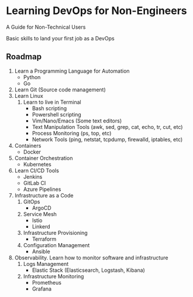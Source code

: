 # Learning DevOps for Non-Engineers
A Guide for Non-Technical Users

Basic skills to land your first job as a DevOps

## Roadmap
1. Learn a Programming Language for Automation
    - Python
    - Go
2. Learn Git (Source code management)
3. Learn Linux
    1. Learn to live in Terminal
        - Bash scripting
        - Powershell scripting
        - Vim/Nano/Emacs (Some text editors)
        - Text Manipulation Tools (awk, sed, grep, cat, echo, tr, cut, etc)
        - Process Monitoring (ps, top, etc)
        - Network Tools (ping, netstat, tcpdump, firewalld, iptables, etc)
4. Containers
    - Docker
5. Container Orchestration
    - Kubernetes
7. Learn CI/CD Tools
    - Jenkins
    - GitLab CI
    - Azure Pipelines
6. Infrastructure as a Code
    1. GitOps
        - ArgoCD
    2. Service Mesh
        - Istio
        - Linkerd
    3. Infrastructure Provisioning
        - Terraform
    4. Configuration Management
        - Ansible
8. Observability. Learn how to monitor software and infrastructure
    1. Logs Management
        - Elastic Stack (Elasticsearch, Logstash, Kibana)
    2. Infrastructure Monitoring
        - Prometheus
        - Grafana

